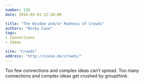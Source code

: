 ```yaml
---
number: 126
date: 2018-05-03 22:30:00

title: "The Wisdom and/or Madness of Crowds"
authors: "Nicky Case"
tags:
- Connections
- Ideas

site: "Crowds"
address: "http://ncase.me/crowds/"
---
```


Too few connections and complex ideas can’t spread. Too many connections and complex ideas get crushed by groupthink.
